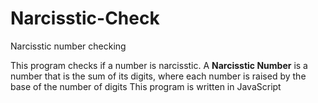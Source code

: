 # Narcisstic-Check
Narcisstic number checking

This program checks if a number is narcisstic. A **Narcisstic Number** is a number that is the sum of its digits, where each number is raised by the base of the number of digits
This program is written in JavaScript
